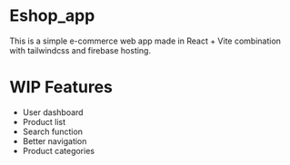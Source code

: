 # Eshop_app

This is a simple e-commerce web app made in React + Vite combination with tailwindcss and firebase hosting.

# WIP Features

* User dashboard
* Product list
* Search function
* Better navigation
* Product categories
